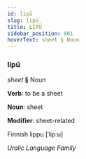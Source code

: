 ```yaml
---
id: lipü
slug: lipü
title: LİPÜ
sidebar_position: 801
hoverText: sheet § Noun
---
```


### lipü

*sheet* **§** Noun

**Verb**: to be a sheet

**Noun**: sheet

**Modifier**: sheet-related

Finnish lippu [ˈlipːu]

*Uralic Language Family*